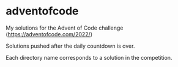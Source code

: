 # adventofcode
My solutions for the Advent of Code challenge (https://adventofcode.com/2022/)

Solutions pushed after the daily countdown is over.

Each directory name corresponds to a solution in the competition.
